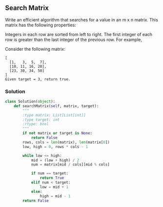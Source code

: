 ## Search Matrix

Write an efficient algorithm that searches for a value in an m x n matrix. This matrix has the following properties:

Integers in each row are sorted from left to right.
The first integer of each row is greater than the last integer of the previous row.
For example,

Consider the following matrix:
```
[
  [1,   3,  5,  7],
  [10, 11, 16, 20],
  [23, 30, 34, 50]
]
Given target = 3, return true.
```

### Solution

```python
class Solution(object):
    def searchMatrix(self, matrix, target):
        """
        :type matrix: List[List[int]]
        :type target: int
        :rtype: bool
        """
        if not matrix or target is None:
            return False
        rows, cols = len(matrix), len(matrix[0])
        low, high = 0, rows * cols - 1

        while low <= high:
            mid = (low + high) / 2
            num = matrix[mid / cols][mid % cols]

            if num == target:
                return True
            elif num < target:
                low = mid + 1
            else:
                high = mid - 1
        return False

```
